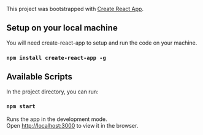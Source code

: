 This project was bootstrapped with [Create React App](https://github.com/facebook/create-react-app).

## Setup on your local machine
You will need create-react-app to setup and run the code on your machine.
### `npm install create-react-app -g`

## Available Scripts

In the project directory, you can run:

### `npm start`

Runs the app in the development mode.<br />
Open [http://localhost:3000](http://localhost:3000) to view it in the browser.